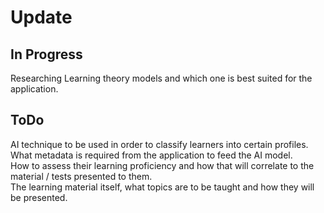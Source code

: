 # Update

## In Progress
Researching Learning theory models and which one is best suited for the application.

## ToDo
AI technique to be used in order to classify learners into certain profiles.  
What metadata is required from the application to feed the AI model.  
How to assess their learning proficiency and how that will correlate to the material / tests presented to them.  
The learning material itself, what topics are to be taught and how they will be presented.  

